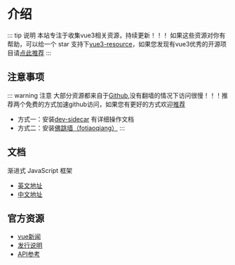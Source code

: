 # 介绍
::: tip 说明
 本站专注于收集vue3相关资源，持续更新！！！
如果这些资源对你有帮助，可以给一个 star 支持下[vue3-resource](https://github.com/hu-snail/vue3-resource)，如果您发现有vue3优秀的开源项目请[点此推荐](https://github.com/hu-snail/vue3-resource/issues/new)
:::

## 注意事项
::: warning 注意
大部分资源都来自于[Github](https://github.com/),没有翻墙的情况下访问很慢！！！推荐两个免费的方式加速github访问，如果您有更好的方式欢迎[推荐](https://github.com/hu-snail/vue3-resource/issues/new)
- 方式一：安装[dev-sidecar](https://gitee.com/docmirror/dev-sidecar) 有详细操作文档
- 方式二：安装[佛跳墙（fotiaoqiang）](https://github.com/getfotiaoqiang/download) 
:::

## 文档
渐进式
JavaScript 框架
- [英文地址](https://v3.vuejs.org/)
- [中文地址](https://v3.cn.vuejs.org/)

## 官方资源
- [vue新闻](https://news.vuejs.org/)
- [发行说明](https://github.com/vuejs/vue/releases)
- [API参考](https://v3.vuejs.org/api/)
